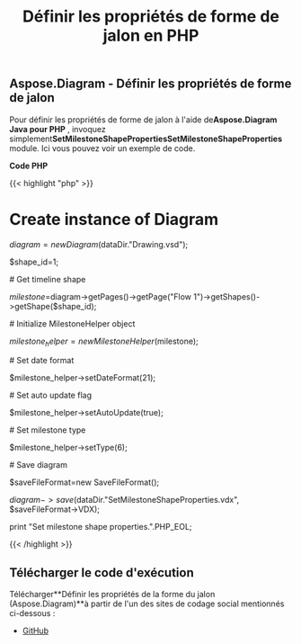 ﻿---
title: Définir les propriétés de forme de jalon en PHP
type: docs
weight: 110
url: /fr/java/set-milestone-shape-properties-in-php/
---
## **Aspose.Diagram - Définir les propriétés de forme de jalon**
 Pour définir les propriétés de forme de jalon à l'aide de**Aspose.Diagram Java pour PHP** , invoquez simplement**SetMilestoneShapePropertiesSetMilestoneShapeProperties** module. Ici vous pouvez voir un exemple de code.

**Code PHP**

{{< highlight "php" >}}

 # Create instance of Diagram

$diagram = new Diagram($dataDir."Drawing.vsd");

$shape_id=1;

\# Get timeline shape

$milestone=$diagram->getPages()->getPage("Flow 1")->getShapes()->getShape($shape_id);

\# Initialize MilestoneHelper object

$milestone_helper = new MilestoneHelper($milestone);

\# Set date format

$milestone_helper->setDateFormat(21);

\# Set auto update flag

$milestone_helper->setAutoUpdate(true);

\# Set milestone type

$milestone_helper->setType(6);

\# Save diagram

$saveFileFormat=new SaveFileFormat();

$diagram->save($dataDir."SetMilestoneShapeProperties.vdx", $saveFileFormat->VDX);

print "Set milestone shape properties.".PHP_EOL;

{{< /highlight >}}
## **Télécharger le code d'exécution**
 Télécharger**Définir les propriétés de la forme du jalon (Aspose.Diagram)**à partir de l'un des sites de codage social mentionnés ci-dessous :

- [GitHub](https://github.com/asposediagram/Aspose.Diagram-for-Java/blob/master/Plugins/Aspose_Diagram_Java_for_PHP/src/aspose/diagram/WorkingwithShapes/SetMilestoneShapeProperties.php)
